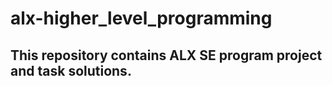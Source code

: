 # alx-higher_level_programming
## This repository contains ALX SE program project and task solutions.

